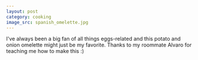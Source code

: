 ```yaml
---
layout: post
category: cooking
image_src: spanish_omelette.jpg
---
```


I've always been a big fan of all things eggs-related and this potato and onion omelette might just be my favorite. 
Thanks to my roommate Alvaro for teaching me how to make this :)